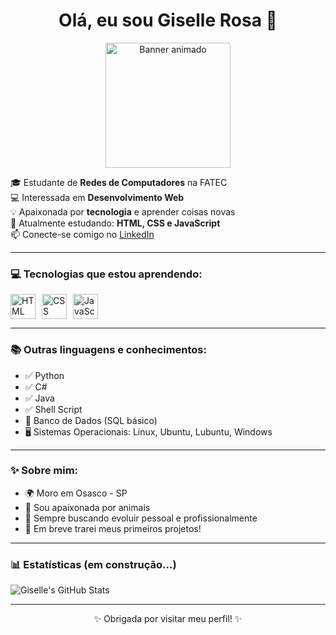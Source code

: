 <h1 align="center">Olá, eu sou Giselle Rosa 👋</h1>
<p align="center">
  <img src="https://media.giphy.com/media/xT0xeJpnrWC4XWblEk/giphy.gif" width="200" alt="Banner animado">
</p>

🎓 Estudante de **Redes de Computadores** na FATEC  
💻 Interessada em **Desenvolvimento Web**  
💡 Apaixonada por **tecnologia** e aprender coisas novas  
🌱 Atualmente estudando: **HTML, CSS e JavaScript**  
📫 Conecte-se comigo no [LinkedIn](https://www.linkedin.com/in/giselle-rosa-48a2a3161)  

---

### 💻 Tecnologias que estou aprendendo:

<div style="display: flex; gap: 10px;">
  <img src="https://cdn.jsdelivr.net/gh/devicons/devicon/icons/html5/html5-original.svg" width="40px" alt="HTML" />
  <img src="https://cdn.jsdelivr.net/gh/devicons/devicon/icons/css3/css3-original.svg" width="40px" alt="CSS" />
  <img src="https://cdn.jsdelivr.net/gh/devicons/devicon/icons/javascript/javascript-original.svg" width="40px" alt="JavaScript" />
</div>

---

### 📚 Outras linguagens e conhecimentos:

- ✅ Python  
- ✅ C#  
- ✅ Java  
- ✅ Shell Script  
- 💾 Banco de Dados (SQL básico)  
- 🖥️ Sistemas Operacionais: Linux, Ubuntu, Lubuntu, Windows  

---

### ✨ Sobre mim:

- 🌍 Moro em Osasco - SP  
- 🐾 Sou apaixonada por animais  
- 🧠 Sempre buscando evoluir pessoal e profissionalmente  
- 📝 Em breve trarei meus primeiros projetos!

---

### 📊 Estatísticas (em construção...)

![Giselle's GitHub Stats](https://github-readme-stats.vercel.app/api?username=GiselleRosa&show_icons=true&theme=dark)

---

<p align="center">✨ Obrigada por visitar meu perfil! ✨</p>
